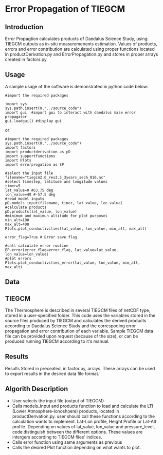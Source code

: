 # Error Propagation of TIEGCM
## Introduction
Error Propagtion calculates products of Daedalus Science Study, using TIEGCM outputs as in-situ measuremenents estimation.
Values of products, errors and error contribution are calculated using proper functions located in productDerivation.py and ErrorPropagation.py and stores in proper arrays created in factors.py

## Usage
A sample usage of the software is demonstrated in python code below:
```
#import the required packages

import sys
sys.path.insert(0,"../source_code")
import gui  #import gui to interact with daedalus mase error propagator
gui.loadgui() #display gui
```

or

```
#import the required packages
sys.path.insert(0,"../source_code")
import factors
import productderivation as pD
import supportfunctions
import Plots
import errorprogation as EP

#select the input file
filename="tiegcm2.0_res2.5_3years_sech_016.nc"
#select timestep, latitude and longitude values
timer=5
lat_value=0 #63.75 deg
lon_value=49 #-57.5 deg
#read model inputs
pD.models_input(filename, timer, lat_value, lon_value)
#calculate products
pD.products(lat_value, lon_value)
#minimum and maximun altitude for plot purposes
min_alt=100
max_alt=400
Plots.plot_conductivities(lat_value, lon_value, min_alt, max_alt)

error_flag=True # Error save flag

#call calculate error routine
EP.error(error_flag=error_flag, lat_value=lat_value, lon_value=lon_value)
#plot errors
Plots.plot_conductivities_error(lat_value, lon_value, min_alt, max_alt)
```

## Data

## TIEGCM
The Thermosphere is described in several TIEGCM files of netCDF type, stored in a user-specified folder.
This code uses the variables stored in the source files produced by TIEGCM and calculates the derived products according to Daedalus Science Study and the correspoding error propagation and error contribution of each variable.
Sample TIEGCM data file can be provided upon request (because of the size), or can be produced running TIEGCM according to it's manual.

## Results
Results Stored in preceated, in factor.py, arrays. These arrays can be used to export results in the desired data file format.

## Algorith Description
- User selects the input file (output of TIEGCM)
- Calls models_input and products function to load and calculate the LTI (Lower Atmosphere-Ionoshpere) products, located in productDerivation.py. user should call these functions according to the calculation wants to implement. Lat-Lon profile, Height Profile or Lat-Alt profile. Depending on values of lat_value, lon_value and pressure_level, code distinguish between the different options. These values are intergers according to TIEGCM files' indices.
- Calls error function using same arguments as previous
- Calls the desired Plot function depending on what wants to plot.